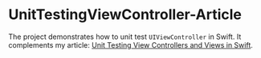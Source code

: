 # UnitTestingViewController-Article

The project demonstrates how to unit test `UIViewController` in Swift. It complements my article: [Unit Testing View Controllers and Views in Swift](https://www.vadimbulavin.com/unit-testing-view-controller-uiviewcontroller-and-uiview-in-swift/).
